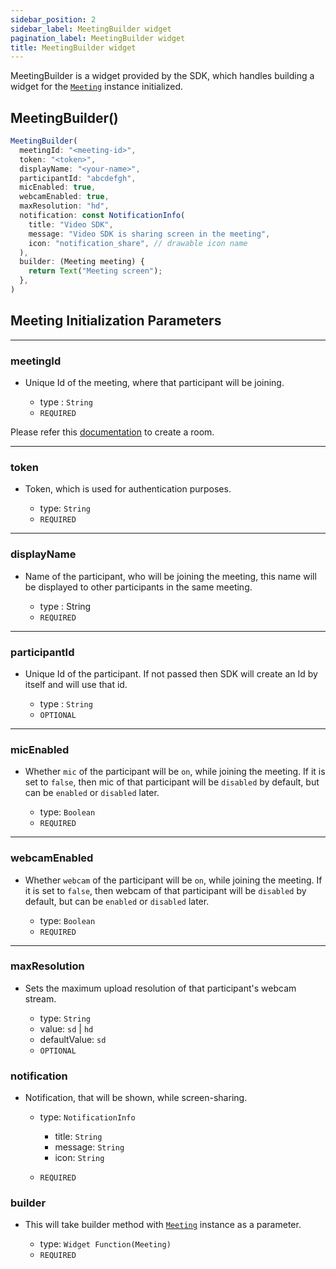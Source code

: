 ```yaml
---
sidebar_position: 2
sidebar_label: MeetingBuilder widget
pagination_label: MeetingBuilder widget
title: MeetingBuilder widget
---
```


<div class="sdk-api-ref">

MeetingBuilder is a widget provided by the SDK, which handles building a widget for the [`Meeting`](../meeting-class/introduction) instance initialized.

## MeetingBuilder()

```js
MeetingBuilder(
  meetingId: "<meeting-id>",
  token: "<token>",
  displayName: "<your-name>",
  participantId: "abcdefgh",
  micEnabled: true,
  webcamEnabled: true,
  maxResolution: "hd",
  notification: const NotificationInfo(
    title: "Video SDK",
    message: "Video SDK is sharing screen in the meeting",
    icon: "notification_share", // drawable icon name
  ),
  builder: (Meeting meeting) {
    return Text("Meeting screen");
  },
)
```

## Meeting Initialization Parameters

---

### meetingId

- Unique Id of the meeting, where that participant will be joining.

  - type : `String`
  - `REQUIRED`


Please refer this [documentation](/api-reference/realtime-communication/create-room) to create a room.

---

### token

- Token, which is used for authentication purposes.

  - type: `String`
  - `REQUIRED`

---

### displayName

- Name of the participant, who will be joining the meeting, this name will be displayed to other participants in the same meeting.

  - type : String
  - `REQUIRED`

---

### participantId

- Unique Id of the participant. If not passed then SDK will create an Id by itself and will use that id.

  - type : `String`
  - `OPTIONAL`

---

### micEnabled

- Whether `mic` of the participant will be `on`, while joining the meeting. If it is set to `false`, then mic of that participant will be `disabled` by default, but can be `enabled` or `disabled` later.

  - type: `Boolean`
  - `REQUIRED`

---

### webcamEnabled

- Whether `webcam` of the participant will be `on`, while joining the meeting. If it is set to `false`, then webcam of that participant will be `disabled` by default, but can be `enabled` or `disabled` later.

  - type: `Boolean`
  - `REQUIRED`

---

### maxResolution

- Sets the maximum upload resolution of that participant's webcam stream.

  - type: `String`
  - value: `sd` | `hd`
  - defaultValue: `sd`
  - `OPTIONAL`

### notification

- Notification, that will be shown, while screen-sharing.

  - type: `NotificationInfo`

    - title: `String`
    - message: `String`
    - icon: `String`

  - `REQUIRED`

### builder

- This will take builder method with [`Meeting`](../meeting-class/introduction) instance as a parameter.

  - type: `Widget Function(Meeting)`
  - `REQUIRED`

</div>
